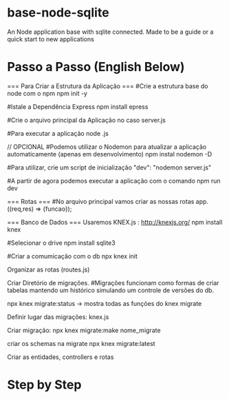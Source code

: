 # base-node-sqlite
 An Node application base with sqlite connected. Made to be a guide or a quick start to new applications
 
 # Passo a Passo (English Below)
 === Para Criar a Estrutura da Aplicação ===
#Crie a estrutura base do node com o npm
npm init -y

#Istale a Dependência Express
npm install epress

#Crie o arquivo principal da Aplicação
no caso server.js

#Para executar a aplicação
node <arquivoPrincipal>.js

// OPCIONAL
#Podemos utilizar o Nodemon para atualizar a aplicação automaticamente (apenas em desenvolvimento)
npm instal nodemon -D

#Para utilizar, crie um script de inicialização
"dev": "nodemon server.js"

#A partir de agora podemos executar a aplicação com o comando
npm run dev

=== Rotas ===
#No arquivo principal vamos criar as nossas rotas
app.<comandoRota>((req,res) => {funcao});

=== Banco de Dados ===
Usaremos KNEX.js : http://knexjs.org/
npm install knex

#Selecionar o drive
npm install sqlite3

#Criar a comumicação com o db
npx knex init

Organizar as rotas (routes.js)

Criar Diretório de migrações.
#Migrações funcionam como formas de criar tabelas mantendo um histórico simulando um controle de versões do db. 

npx knex migrate:status -> mostra todas as funções do knex migrate

Definir lugar das migrações: knex.js

Criar migração:
npx knex migrate:make nome_migrate

criar os schemas na migrate
npx knex migrate:latest

Criar as entidades, controllers e rotas

# Step by Step


